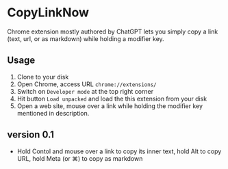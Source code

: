 # CopyLinkNow

Chrome extension mostly authored by ChatGPT lets you simply copy a link (text,
url, or as markdown) while holding a modifier key.

## Usage

1. Clone to your disk
2. Open Chrome, access URL `chrome://extensions/`
3. Switch on `Developer mode` at the top right corner
4. Hit button `Load unpacked` and load the this extension from your disk
5. Open a web site, mouse over a link while holding the modifier key mentioned
   in description.

## version 0.1

- Hold Contol and mouse over a link to copy its inner text, hold Alt to copy
  URL, hold Meta (or ⌘) to copy as markdown
